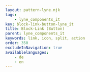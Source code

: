 ```yaml
---
layout: pattern-lyne.njk
tags: 
    - lyne_components_it
key: block-link-button-lyne_it
title: Block-Link (Button)
parent: lyne_components_it
keywords: link, icon, split, action
order: 350
excludeInNavigation: true
availablelanguages: 
    - de
    - en
---
```

